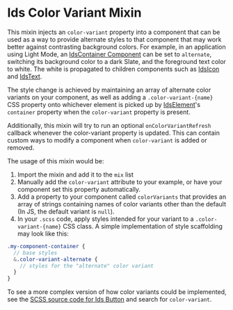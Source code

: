# Ids Color Variant Mixin

This mixin injects an `color-variant` property into a component that can be used as a way to provide alternate styles to that component that may work better against contrasting background colors.  For example, in an application using Light Mode, an [IdsContainer Component](../ids-container/README.md) can be set to `alternate`, switching its background color to a dark Slate, and the foreground text color to white.  The white is propagated to children components such as [IdsIcon](../ids-icon/README.md) and [IdsText](../ids-text/README.md).

The style change is achieved by maintaining an array of alternate color variants on your component, as well as adding a `.color-variant-{name}` CSS property onto whichever element is picked up by [IdsElement](../ids-base/README.md)'s `container` property when the `color-variant` property is present.

Additionally, this mixin will try to run an optional `onColorVariantRefresh` callback whenever the color-variant property is updated.  This can contain custom ways to modify a component when `color-variant` is added or removed.

The usage of this mixin would be:

1. Import the mixin and add it to the `mix` list
1. Manually add the `color-variant` attribute to your example, or have your component set this property automatically.
1. Add a property to your component called `colorVariants` that provides an array of strings containing names of color variants other than the default (In JS, the default variant is `null`).
1. In your `.scss` code, apply styles intended for your variant to a `.color-variant-{name}` CSS class.  A simple implementation of style scaffolding may look like this:

```scss
.my-component-container {
  // base styles
  &.color-variant-alternate {
    // styles for the "alternate" color variant
  }
}
```

To see a more complex version of how color variants could be implemented, see the [SCSS source code for Ids Button](../ids-button/ids-button.scss) and search for `color-variant`.
